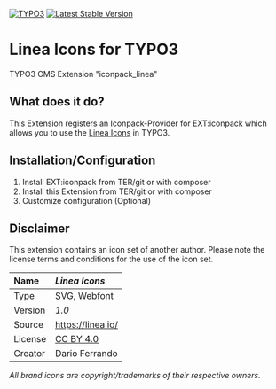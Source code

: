 [![TYPO3](https://img.shields.io/badge/TYPO3-iconpack-%23f49700?style=for-the-badge)](https://extensions.typo3.org/extension/iconpack/)
[![Latest Stable Version](https://img.shields.io/packagist/v/quellenform/t3x-iconpack-linea?style=for-the-badge)](https://packagist.org/packages/quellenform/t3x-iconpack-linea)

# Linea Icons for TYPO3

TYPO3 CMS Extension "iconpack_linea"


## What does it do?

This Extension registers an Iconpack-Provider for EXT:iconpack which allows you to use the [Linea Icons](https://linea.io/) in TYPO3.


## Installation/Configuration

1. Install EXT:iconpack from TER/git or with composer
2. Install this Extension from TER/git or with composer
3. Customize configuration (Optional)


## Disclaimer

This extension contains an icon set of another author. Please note the license terms and conditions for the use of the icon set.

| Name    | *Linea Icons*                                            |
| :------ | :------------------------------------------------------- |
| Type    | SVG, Webfont                                             |
| Version | *1.0*                                                    |
| Source  | https://linea.io/                                        |
| License | [CC BY 4.0](http://creativecommons.org/licenses/by/4.0/) |
| Creator | Dario Ferrando                                           |

*All brand icons are copyright/trademarks of their respective owners.*
